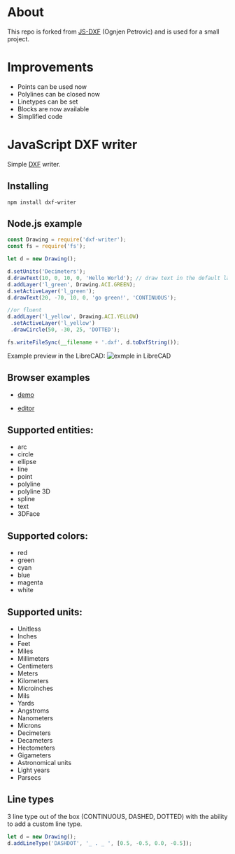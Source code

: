# About
This repo is forked from [JS-DXF](https://github.com/ognjen-petrovic/js-dxf) (Ognjen Petrovic) and is used for a small project.

# Improvements
- Points can be used now
- Polylines can be closed now
- Linetypes can be set
- Blocks are now available
- Simplified code



# JavaScript DXF writer

Simple [DXF](https://en.wikipedia.org/wiki/AutoCAD_DXF) writer.

## Installing
```
npm install dxf-writer
```

## Node.js example
```javascript
const Drawing = require('dxf-writer');
const fs = require('fs');

let d = new Drawing();

d.setUnits('Decimeters');
d.drawText(10, 0, 10, 0, 'Hello World'); // draw text in the default layer named "0"
d.addLayer('l_green', Drawing.ACI.GREEN);
d.setActiveLayer('l_green');
d.drawText(20, -70, 10, 0, 'go green!', 'CONTINUOUS');

//or fluent
d.addLayer('l_yellow', Drawing.ACI.YELLOW)
 .setActiveLayer('l_yellow')
 .drawCircle(50, -30, 25, 'DOTTED');

fs.writeFileSync(__filename + '.dxf', d.toDxfString());
```
Example preview in the LibreCAD:
![exmple in LibreCAD](https://raw.githubusercontent.com/ognjen-petrovic/js-dxf/master/examples/demo.png "example in LibreCAD")

## Browser examples

 - [demo](//ognjen-petrovic.github.io/js-dxf/examples/browser/index.html)

 - [editor](//ognjen-petrovic.github.io/js-dxf/examples/browser/editor/index.html)

## Supported entities: 
 - arc 
 - circle
 - ellipse
 - line
 - point
 - polyline 
 - polyline 3D 
 - spline
 - text
 - 3DFace
 
## Supported colors: 
 - red
 - green 
 - cyan
 - blue
 - magenta
 - white

## Supported units:
 - Unitless
 - Inches
 - Feet
 - Miles
 - Millimeters
 - Centimeters
 - Meters
 - Kilometers
 - Microinches
 - Mils
 - Yards
 - Angstroms
 - Nanometers
 - Microns
 - Decimeters
 - Decameters
 - Hectometers
 - Gigameters
 - Astronomical units
 - Light years
 - Parsecs

## Line types
3 line type out of the box (CONTINUOUS, DASHED, DOTTED) with the ability to add a custom line type.

```javascript
let d = new Drawing();
d.addLineType('DASHDOT', '_ . _ ', [0.5, -0.5, 0.0, -0.5]);
```
